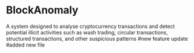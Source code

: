 # BlockAnomaly
A system designed to analyse cryptocurrency transactions and detect potential illicit activities such as wash trading, circular transactions, structured transactions, and other suspicious patterns
#new feature update 
#added new file
